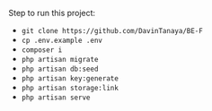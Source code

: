 Step to run this project:
- `git clone https://github.com/DavinTanaya/BE-F`
- `cp .env.example .env`
- `composer i`
- `php artisan migrate`
- `php artisan db:seed`
- `php artisan key:generate`
- `php artisan storage:link`
- `php artisan serve`
